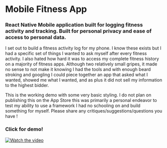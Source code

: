# Mobile Fitness App

### React Native Mobile application built for logging fitness activity and tracking. Built for personal privacy and ease of access to personal data.


I set out to build a fitness activity log for my phone. I know these exists but I had a specific set of things I wanted to ask myself after every fitness activity. I also hated how hard it was to access my complete fitness history on a majority of fitness apps. Although two relatively small gripes, it made no sense to not make it knowing I had the tools and with enough beard stroking and googling I could piece together an app that asked what I wanted, showed me what I wanted, and as plus it did not sell my information to the highest bidder. 

This is the working demo with some very basic styling. I do not plan on publishing this on the App Store this was primarily a personal endeavor to test my ability to use a framework I had no schooling on and build something for myself. Please share any critiques/suggestions/questions you have ! 

### Click for demo!
[![Watch the video](https://img.youtube.com/vi/rT-h-cbKzEA/maxresdefault.jpg)](https://www.youtube.com/watch?v=rT-h-cbKzEA)
